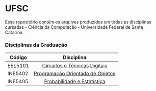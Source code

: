 # UFSC

Esse repositório contém os arquivos produzidos em todas as disciplinas cursadas - Ciência da Computação - Universidade Federal de Santa Catarina.

### Disciplinas da Graduação


| Código  | Disciplina                |
| ------  | :-----------------------: |
| EEL5101 | [Circuitos e Técnicas Digitais](https://github.com/pamelamontteiro/UFSC/tree/main/EEL5105) |
| INE5402 | [Programação Orientada de Objetos](https://github.com/pamelamontteiro/UFSC/tree/main/INE5402) |
| INE5405 | [Probabilidade e Estatística](https://github.com/pamelamontteiro/UFSC/tree/main/INE5405) |